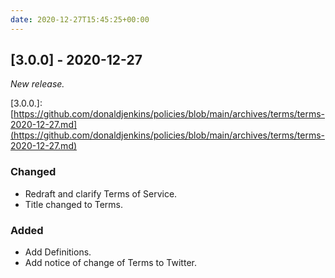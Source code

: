```yaml
---
date: 2020-12-27T15:45:25+00:00
---
```


## [3.0.0] - 2020-12-27

_New release._

\[3.0.0.\]: [https://github.com/donaldjenkins/policies/blob/main/archives/terms/terms-2020-12-27.md](https://github.com/donaldjenkins/policies/blob/main/archives/terms/terms-2020-12-27.md)

### Changed

- Redraft and clarify Terms of Service.
- Title changed to Terms.

### Added

- Add Definitions.
- Add notice of change of Terms to Twitter.
